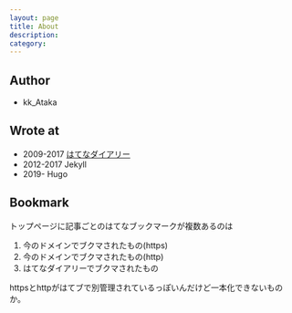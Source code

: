 ```yaml
---
layout: page
title: About
description: 
category: 
---
```


## Author

- kk_Ataka

## Wrote at

- 2009-2017 [はてなダイアリー](http://d.hatena.ne.jp/kk_Ataka/)
- 2012-2017 Jekyll
- 2019- Hugo

## Bookmark

トップページに記事ごとのはてなブックマークが複数あるのは

1. 今のドメインでブクマされたもの(https)
1. 今のドメインでブクマされたもの(http)
1. はてなダイアリーでブクマされたもの

httpsとhttpがはてブで別管理されているっぽいんだけど一本化できないものか。
